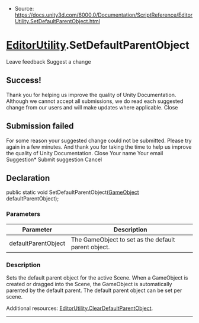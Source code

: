 * Source: https://docs.unity3d.com/6000.0/Documentation/ScriptReference/EditorUtility.SetDefaultParentObject.html

#  [EditorUtility](https://docs.unity3d.com/6000.0/Documentation/ScriptReference/EditorUtility.html).SetDefaultParentObject
Leave feedback
Suggest a change
## Success!
Thank you for helping us improve the quality of Unity Documentation. Although we cannot accept all submissions, we do read each suggested change from our users and will make updates where applicable.
Close
## Submission failed
For some reason your suggested change could not be submitted. Please <a>try again</a> in a few minutes. And thank you for taking the time to help us improve the quality of Unity Documentation.
Close
Your name Your email Suggestion* Submit suggestion
Cancel
## Declaration
public static void SetDefaultParentObject([GameObject](https://docs.unity3d.com/6000.0/Documentation/ScriptReference/GameObject.html) defaultParentObject); 
### Parameters
Parameter | Description  
---|---  
defaultParentObject | The GameObject to set as the default parent object.  
### Description
Sets the default parent object for the active Scene.
When a GameObject is created or dragged into the Scene, the GameObject is automatically parented by the default parent. The default parent object can be set per scene.  
  
Additional resources: [EditorUtility.ClearDefaultParentObject](https://docs.unity3d.com/6000.0/Documentation/ScriptReference/EditorUtility.ClearDefaultParentObject.html).
* * *
